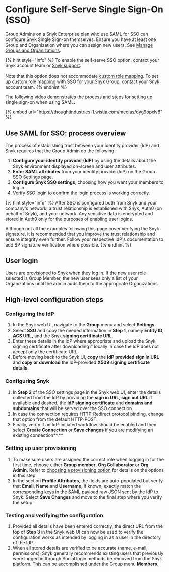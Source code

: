 # Configure Self-Serve Single Sign-On (SSO)

Group Admins on a Snyk Enterprise plan who use SAML for SSO can configure Snyk Single Sign-on themselves. Ensure you have at least one Group and Organization where you can assign new users. See [Manage Groups and Organizations](../../../snyk-admin/groups-and-organizations/).

{% hint style="info" %}
To enable the self-serve SSO option, contact your Snyk account team or [Snyk support](https://support.snyk.io/hc/en-us).\
\
Note that this option does not accommodate [custom role mapping](../custom-mapping/). To set up custom role mapping with SSO for your Snyk Group, contact your Snyk account team.
{% endhint %}

The following video demonstrates the process and steps for setting up single sign-on when using SAML.

{% embed url="https://thoughtindustries-1.wistia.com/medias/dyg9opxlv8" %}

## Use SAML for SSO: process overview

The process of establishing trust between your identity provider (IdP) and Snyk requires that the Group Admin do the following:

1. **Configure your identity provider (IdP)** by using the details about the Snyk environment displayed on-screen and user attributes.
2. **Enter SAML attributes** from your identity provider(IdP) on the Group SSO Settings page.
3. **Configure Snyk SSO settings**, choosing how you want your members to log in.
4. Verify SSO login to confirm the login process is working correctly.

{% hint style="info" %}
After SSO is configured both from Snyk and your company's network, a trust relationship is established with Snyk, Auth0 (on behalf of Snyk), and your network. Any sensitive data is encrypted and stored in Auth0 only for the purposes of enabling user logins.

Although not all the examples following this page cover verifying the Snyk signature, it is recommended that you improve the trust relationship and ensure integrity even further. Follow your respective IdP's documentation to add SP signature verification where possible.
{% endhint %}

## **User login**

Users are [provisioned ](../choose-a-provisioning-option.md)to Snyk when they log in. If the new user role selected is Group Member, the new user sees only a list of your Organizations until the admin adds them to the appropriate Organizations.

## High-level configuration steps

### **Configuring the IdP**

1. In the Snyk web UI, navigate to the **Group** menu and select **Settings.**
2. Select **SSO** and copy the needed information in **Step 1**, namely **Entity ID**, **ACS URL,** and the Snyk **signing certificate URL**.
3. Enter these details in the IdP where appropriate and upload the Snyk signing certificate after downloading it locally in case the IdP does not accept only the certificate URL.
4. Before moving back to the Snyk UI, **copy** the **IdP provided sign in URL** and **copy or download** the IdP-provided **X509 signing certificate details.**

### **Configuring Snyk**

1. In **Step 2** of the SSO settings page in the Snyk web UI, enter the details collected from the IdP by providing the **sign in URL**, **sign out URL** if available and desired, the **IdP signing certificate** and **domains and subdomains** that will be served over the SSO connection.
2. In case the connection requires HTTP-Redirect protocol binding, change that option from the default HTTP-POST.
3. Finally, verify if an IdP-initiated workflow should be enabled and then select **Create Connection** or **Save changes** if you are modifying an existing connection\*\*.\*\*

### **Setting up user provisioning**

1. To make sure users are assigned the correct role when logging in for the first time, choose either **Group member**, **Org Collaborator** or **Org Admin**. Refer to [choosing a provisioning option](../choose-a-provisioning-option.md) for details on the options in this step.
2. In the section **Profile Attributes**, the fields are auto-populated but verify that **Email**, **Name** and **Username**, if known, exactly match the corresponding keys in the SAML payload raw JSON sent by the IdP to Snyk. Select **Save Changes** and move to the final step where you verify the setup.

### **Testing and verifying the configuration**

1. Provided all details have been entered correctly, the direct URL from the top of **Step 3** in the Snyk web UI can now be used to verify the configuration works as intended by logging in as a user in the directory of the IdP.
2. When all stored details are verified to be accurate (name, e-mail, permissions), Snyk generally recommends existing users that previously were logged in through Social login methods be removed from the Snyk platform. This can be accomplished under the Group menu **Members.**
